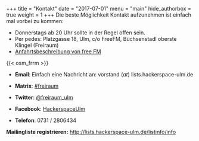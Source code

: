 +++
title = "Kontakt"
date = "2017-07-01"
menu = "main"
hide_authorbox = true
weight = 1
+++
Die beste Möglichkeit Kontakt aufzunehmen ist einfach mal vorbei zu kommen:

  * Donnerstags ab 20 Uhr sollte in der Regel offen sein.
  * Per pedes: Platzgasse 18, Ulm, c/o FreeFM, Büchsenstadl oberste Klingel (Freiraum)
  * [Anfahrtsbeschreibung von free FM](http://www.freefm.de/kontakt/anfahrt)

{{< osm_frrm >}}

  * **Email**: Einfach eine Nachricht an: vorstand (_at_) lists.hackerspace-ulm.de  

  * **Matrix**: [#freiraum](https://matrix.lvl3.org/#/room/#freiraum:matrix.lvl3.org)
  * **Twitter**: [@freiraum_ulm](https://twitter.com/freiraum_ulm)
  * **Facebook**: [HackerspaceUlm](https://www.facebook.com/HackerspaceUlm/)
  * **Telefon**: 0731 / 2806434

**Mailingliste registrieren:** <http://lists.hackerspace-ulm.de/listinfo/info>
